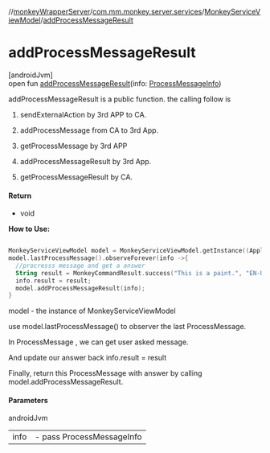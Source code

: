 //[monkeyWrapperServer](../../../index.md)/[com.mm.monkey.server.services](../index.md)/[MonkeyServiceViewModel](index.md)/[addProcessMessageResult](add-process-message-result.md)

# addProcessMessageResult

[androidJvm]\
open fun [addProcessMessageResult](add-process-message-result.md)(info: [ProcessMessageInfo](../../com.mm.monkey.server.services.data/-process-message-info/index.md))

addProcessMessageResult is a public function. the calling follow is 

1. sendExternalAction by 3rd APP to CA.

2. addProcessMessage from CA to 3rd App.

3. getProcessMessage by 3rd APP

4. addProcessMessageResult by 3rd App.

5. getProcessMessageResult by CA.

#### Return

- void 

**How to Use:**

```kotlin

MonkeyServiceViewModel model = MonkeyServiceViewModel.getInstance((Application)context.getApplicationContext());
model.lastProcessMessage().observeForever(info ->{
  //procresss message and get a answer
  String result = MonkeyCommandResult.success("This is a paint.", "EN-US");
  info.result = result;
  model.addProcessMessageResult(info);
}

```
model - the instance of MonkeyServiceViewModel 

use model.lastProcessMessage() to observer the last ProcessMessage. 

In ProcessMessage , we can get user asked message. 

And update our answer back info.result = result 

Finally, return this ProcessMessage with answer by calling model.addProcessMessageResult.

#### Parameters

androidJvm

| | |
|---|---|
| info | - pass ProcessMessageInfo |